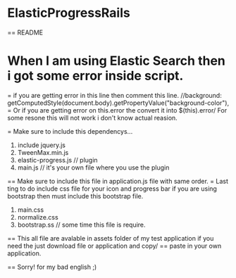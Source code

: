 # ElasticProgressRails
== README

# When I am using Elastic Search then i got some error inside script.
=  if you are getting error in this line then comment this line.
  //background: getComputedStyle(document.body).getPropertyValue("background-color"),
= Or if you are getting error on this.error the convert it into $(this).error/
  For some resone this will not work i don't know actual reasion.

  = Make sure to include this dependencys...
  1. include jquery.js
  2. TweenMax.min.js
  3. elastic-progress.js // plugin
  4. main.js // it's your own file where you use the plugin


  == Make sure to include this file in application.js file with same order.
  = Last ting to do include css file for your icon and progress bar if you are using bootstrap then must include this bootstrap file.
  1. main.css
  2. normalize.css
  2. bootstrap.ss // some time this file is require.


  == This all file are avalable in assets folder of my test application if you need the just download file or application and copy/
  == paste in your own application.


  == Sorry! for my bad english ;)
  